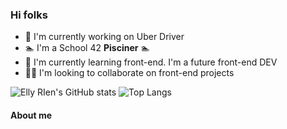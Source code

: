 ### Hi folks 

- 🔭 I'm currently working on Uber Driver
- 🏊 I'm a School 42 **Pisciner** 🏊
- 🌱 I'm currently learning front-end. I'm a future front-end DEV
- 🤜🤛 I'm looking to collaborate on front-end projects

![Elly RIen's GitHub stats](https://github-readme-stats.vercel.app/api?username=ellyrien&hide=contribs&count_private=true&show_icons=true&theme=tokyonight)
![Top Langs](https://github-readme-stats.vercel.app/api/top-langs/?username=ellyrien&layout=compact)

#### About me

